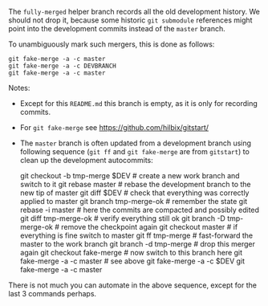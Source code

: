 The `fully-merged` helper branch records all the old development history.
We should not drop it, because some historic `git submodule` references might point
into the development commits instead of the `master` branch.

To unambiguously mark such mergers, this is done as follows:

	git fake-merge -a -c master
	git fake-merge -a -c DEVBRANCH
	git fake-merge -a -c master

Notes:

- Except for this `README.md` this branch is empty, as it is only for recording commits.
- For `git fake-merge` see https://github.com/hilbix/gitstart/
- The `master` branch is often updated from a development branch using following sequence
  (`git ff` and `git fake-merge` are from `gitstart`) to clean up the development autocommits:

	git checkout -b tmp-merge $DEV	# create a new work branch and switch to it
	git rebase master		# rebase the development branch to the new tip of master
	git diff $DEV			# check that everything was correctly applied to master
	git branch tmp-merge-ok		# remember the state
	git rebase -i master		# here the commits are compacted and possibly edited
	git diff tmp-merge-ok		# verify everything still ok
	git branch -D tmp-merge-ok	# remove the checkpoint again
	git checkout master		# if everything is fine switch to master
	git ff tmp-merge		# fast-forward the master to the work branch
	git branch -d tmp-merge		# drop this merger again
	git checkout fake-merge		# now switch to this branch here
	git fake-merge -a -c master	# see above
	git fake-merge -a -c $DEV
	git fake-merge -a -c master

There is not much you can automate in the above sequence, except for the last 3 commands perhaps.

